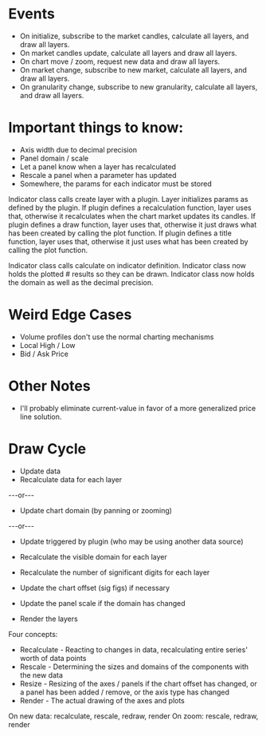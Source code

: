 # Events

* On initialize, subscribe to the market candles, calculate all layers, and draw all layers.
* On market candles update, calculate all layers and draw all layers.
* On chart move / zoom, request new data and draw all layers.
* On market change, subscribe to new market, calculate all layers, and draw all layers.
* On granularity change, subscribe to new granularity, calculate all layers, and draw all layers.


# Important things to know:

* Axis width due to decimal precision
* Panel domain / scale
* Let a panel know when a layer has recalculated
* Rescale a panel when a parameter has updated
* Somewhere, the params for each indicator must be stored


Indicator class calls create layer with a plugin.
Layer initializes params as defined by the plugin.
If plugin defines a recalculation function, layer uses that, otherwise it recalculates when the chart market updates its candles.
If plugin defines a draw function, layer uses that, otherwise it just draws what has been created by calling the plot function.
If plugin defines a title function, layer uses that, otherwise it just uses what has been created by calling the plot function.

Indicator class calls calculate on indicator definition.
Indicator class now holds the plotted # results so they can be drawn.
Indicator class now holds the domain as well as the decimal precision.


# Weird Edge Cases

* Volume profiles don't use the normal charting mechanisms
* Local High / Low
* Bid / Ask Price


# Other Notes

* I'll probably eliminate current-value in favor of a more generalized price line solution.


# Draw Cycle

* Update data
* Recalculate data for each layer

---or---

* Update chart domain (by panning or zooming)

---or---

* Update triggered by plugin (who may be using another data source)

* Recalculate the visible domain for each layer
* Recalculate the number of significant digits for each layer
* Update the chart offset (sig figs) if necessary
* Update the panel scale if the domain has changed
* Render the layers


Four concepts:

* Recalculate - Reacting to changes in data, recalculating entire series' worth of data points
* Rescale - Determining the sizes and domains of the components with the new data
* Resize - Resizing of the axes / panels if the chart offset has changed, or a panel has been added / remove, or the axis type has changed
* Render - The actual drawing of the axes and plots

On new data: recalculate, rescale, redraw, render
On zoom: rescale, redraw, render